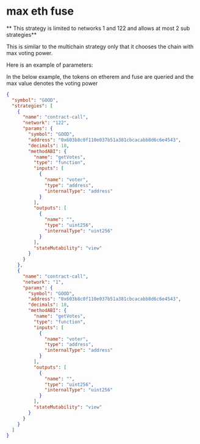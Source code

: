 # max eth fuse

** This strategy is limited to networks 1 and 122 and allows at most 2 sub strategies**

This is similar to the multichain strategy only that it chooses the chain with max voting power.

Here is an example of parameters:

In the below example, the tokens on etherem and fuse are queried and the max value denotes the voting power

```json
{
  "symbol": "GOOD",
  "strategies": [
    {
      "name": "contract-call",
      "network": "122",
      "params": {
        "symbol": "GOOD",
        "address": "0x603b8c0f110e037b51a381cbcacabb8d6c6e4543",
        "decimals": 18,
        "methodABI": {
          "name": "getVotes",
          "type": "function",
          "inputs": [
            {
              "name": "voter",
              "type": "address",
              "internalType": "address"
            }
          ],
          "outputs": [
            {
              "name": "",
              "type": "uint256",
              "internalType": "uint256"
            }
          ],
          "stateMutability": "view"
        }
      }
    },
    {
      "name": "contract-call",
      "network": "1",
      "params": {
        "symbol": "GOOD",
        "address": "0x603b8c0f110e037b51a381cbcacabb8d6c6e4543",
        "decimals": 18,
        "methodABI": {
          "name": "getVotes",
          "type": "function",
          "inputs": [
            {
              "name": "voter",
              "type": "address",
              "internalType": "address"
            }
          ],
          "outputs": [
            {
              "name": "",
              "type": "uint256",
              "internalType": "uint256"
            }
          ],
          "stateMutability": "view"
        }
      }
    }
  ]
}
```

